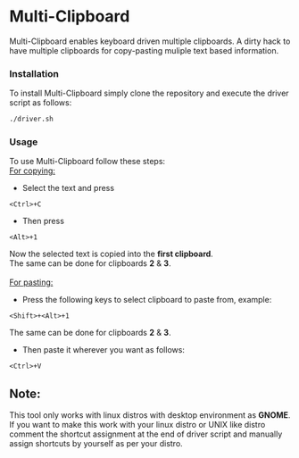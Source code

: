 # Multi-Clipboard
Multi-Clipboard enables keyboard driven multiple clipboards. A dirty hack to have multiple clipboards for copy-pasting muliple text based information.
<br>
### <b>Installation</b>
To install Multi-Clipboard simply clone the repository and execute the driver script as follows:
```bash
./driver.sh
```
### <b>Usage</b>
To use Multi-Clipboard follow these steps:
<br><u>For copying:</u>
+ Select the text and press 
```
<Ctrl>+C
```
+ Then press
```
<Alt>+1
```
Now the selected text is copied into the <b>first clipboard</b>. <br>
The same can be done for clipboards <b>2</b> & <b>3</b>.<br>
<br><u>For pasting:</u>
+ Press the following keys to select clipboard to paste from, example:
```
<Shift>+<Alt>+1
```
The same can be done for clipboards <b>2</b> & <b>3</b>.<br>
+ Then paste it wherever you want as follows:
```
<Ctrl>+V
```

## Note:
This tool only works with linux distros with desktop environment as <b>GNOME</b>. If you want to make this work with your linux distro or UNIX like distro comment the shortcut assignment at the end of driver script and manually assign shortcuts by yourself as per your distro.

